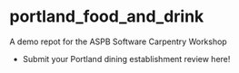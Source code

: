 portland_food_and_drink
=======================

A demo repot for the ASPB Software Carpentry Workshop

* Submit your Portland dining establishment review here!

